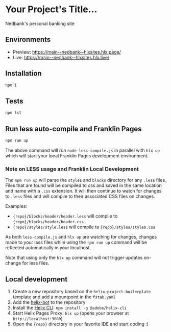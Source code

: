 # Your Project's Title...
Nedbank's personal banking site

## Environments
- Preview: https://main--nedbank--hlxsites.hlx.page/
- Live: https://main--nedbank--hlxsites.hlx.live/

## Installation

```sh
npm i
```

## Tests

```sh
npm tst
```

## Run less auto-compile and Franklin Pages

```sh
npm run up
```

The above command will run `node less-compile.js` in parallel with `hlx up` which will start your local Franklin Pages development environment.

### Note on LESS usage and Franklin Local Development

 The `npm run up` will parse the `styles` and `blocks` directory for any `.less` files. Files that are found will be compiled to css and saved in the same location and name with a `.css` extension. It will then continue to watch for changes to `.less` files and will compile to their associated CSS files on changes.

Examples:
  - `{repo}/blocks/header/header.less` will compile to `{repo}/blocks/header/header.css`
  - `{repo}/styles/style.less` will compile to `{repo}/styles/styles.css`

As both `less-compile.js` and `hlx up` are watching for changes, changes made to your less files while using the `rpm run up` command will be reflected automatically in your localhost.

Note that using only the `hlx up` command will not trigger updates on-change for less files.


## Local development

1. Create a new repository based on the `helix-project-boilerplate` template and add a mountpoint in the `fstab.yaml`
1. Add the [helix-bot](https://github.com/apps/helix-bot) to the repository
1. Install the [Helix CLI](https://github.com/adobe/helix-cli): `npm install -g @adobe/helix-cli`
1. Start Helix Pages Proxy: `hlx up` (opens your browser at `http://localhost:3000`)
1. Open the `{repo}` directory in your favorite IDE and start coding :)
